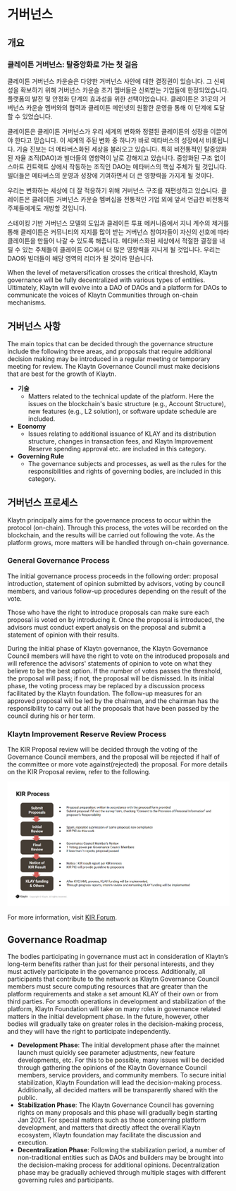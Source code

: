 # 거버넌스

## 개요 <a id="overview"></a>

### 클레이튼 거버넌스: 탈중앙화로 가는 첫 걸음<a id="klaytn-governance-taking-the-first-step-to-decentralization"></a>

클레이튼 거버넌스 카운슬은 다양한 거버넌스 사안에 대한 결정권이 있습니다. 그 신뢰성을 확보하기 위해 거버넌스 카운슬 초기 멤버들은 신뢰받는 기업들에 한정되었습니다. 플랫폼의 발전 및 안정화 단계의 효과성을 위한 선택이었습니다. 클레이튼은 31곳의 거버넌스 카운슬 멤버와의 협력과 클레이튼 메인넷의 원활한 운영을 통해 이 단계에 도달할 수 있었습니다.

클레이튼은 클레이튼 거버넌스가 우리 세계의 변화와 정렬된 클레이튼의 성장을 이끌어야 한다고 믿습니다. 이 세계의 주된 변화 중 하나가 바로 메타버스의 성장에서 비롯됩니다. 기술 진보는 더 메타버스화된 세상을 불러오고 있습니다. 특히 비전통적인 탈중앙화된 자율 조직(DAO)과 빌더들의 영향력이 날로 강해지고 있습니다. 중앙화된 구조 없이 스마트 컨트랙트 상에서 작동하는 조직인 DAO는 메타버스의 핵심 주체가 될 것입니다. 빌더들은 메타버스의 운영과 성장에 기여하면서 더 큰 영향력을 가지게 될 것이다.

우리는 변화하는 세상에 더 잘 적응하기 위해 거버넌스 구조를 재편성하고 있습니다. 클레이튼은 클레이튼 거버넌스 카운슬 멤버십을 전통적인 기업 외에 앞서 언급한 비전통적 주체들에게도 개방할 것입니다.

스테이킹 기반 거버넌스 모델의 도입과 클레이튼 투표 메커니즘에서 지니 계수의 제거를 통해 클레이튼은 커뮤니티의 지지를 많이 받는 거버넌스 참여자들이 자신의 선호에 따라 클레이튼을 만들어 나갈 수 있도록 해줍니다. 메타버스화된 세상에서 적절한 결정을 내릴 수 있는 주체들이 클레이튼 GC에서 더 많은 영향력을 지니게 될 것입니다. 우리는 DAO와 빌더들이 해당 영역의 리더가 될 것이라 믿습니다.

When the level of metaversification crosses the critical threshold, Klaytn governance will be fully decentralized with various types of entities. Ultimately, Klaytn will evolve into a DAO of DAOs and a platform for DAOs to communicate the voices of Klaytn Communities through on-chain mechanisms.

## 거버넌스 사항 <a id="governance-topics"></a>

The main topics that can be decided through the governance structure include the following three areas, and proposals that require additional decision making may be introduced in a regular meeting or temporary meeting for review. The Klaytn Governance Council must make decisions that are best for the growth of Klaytn.

- **기술**
  - Matters related to the technical update of the platform. Here the issues on the blockchain's basic structure (e.g., Account Structure), new features (e.g., L2 solution), or software update schedule are included.
- **Economy**
  - Issues relating to additional issuance of KLAY and its distribution structure, changes in transaction fees, and Klaytn Improvement Reserve spending approval etc. are included in this category.
- **Governing Rule**
  - The governance subjects and processes, as well as the rules for the responsibilities and rights of governing bodies, are included in this category.

## 거버넌스 프로세스 <a id="governance-process"></a>

Klaytn principally aims for the governance process to occur within the protocol (on-chain). Through this process, the votes will be recorded on the blockchain, and the results will be carried out following the vote. As the platform grows, more matters will be handled through on-chain governance.

### General Governance Process <a id="general-governance-process"></a>

The initial governance process proceeds in the following order: proposal introduction, statement of opinion submitted by advisors, voting by council members, and various follow-up procedures depending on the result of the vote.

Those who have the right to introduce proposals can make sure each proposal is voted on by introducing it. Once the proposal is introduced, the advisors must conduct expert analysis on the proposal and submit a statement of opinion with their results.

During the initial phase of Klaytn governance, the Klaytn Governance Council members will have the right to vote on the introduced proposals and will reference the advisors' statements of opinion to vote on what they believe to be the best option. If the number of votes passes the threshold, the proposal will pass; if not, the proposal will be dismissed. In its initial phase, the voting process may be replaced by a discussion process facilitated by the Klaytn foundation. The follow-up measures for an approved proposal will be led by the chairman, and the chairman has the responsibility to carry out all the proposals that have been passed by the council during his or her term.

### Klaytn Improvement Reserve Review Process <a id="klaytn-improvement-reserve-review-process"></a>


The KIR Proposal review will be decided through the voting of the Governance Council members, and the proposal will be rejected if half of the committee or more vote against(rejected) the proposal. For more details on the KIR Proposal review, refer to the following.

![kir_process](../images/kir_process.png)

For more information, visit [KIR Forum](https://kir.klaytn.foundation/).

## Governance Roadmap <a id="governance-roadmap"></a>

The bodies participating in governance must act in consideration of Klaytn’s long-term benefits rather than just for their personal interests, and they must actively participate in the governance process. Additionally, all participants that contribute to the network as Klaytn Governance Council members must secure computing resources that are greater than the platform requirements and stake a set amount KLAY of their own or from third parties. For smooth operations in development and stabilization of the platform, Klaytn Foundation will take on many roles in governance related matters in the initial development phase. In the future, however, other bodies will gradually take on greater roles in the decision-making process, and they will have the right to participate independently.

* **Development Phase**: The initial development phase after the mainnet launch must quickly see parameter adjustments, new feature developments, etc. For this to be possible, many issues will be decided through gathering the opinions of the Klaytn Governance Council members, service providers, and community members. To secure initial stabilization, Klaytn Foundation will lead the decision-making process. Additionally, all decided matters will be transparently shared with the public.
* **Stabilization Phase**: The Klaytn Governance Council has governing rights on many proposals and this phase will gradually begin starting Jan 2021. For special matters such as those concerning platform development, and matters that directly affect the overall Klaytn ecosystem, Klaytn foundation may facilitate the discussion and execution.
* **Decentralization Phase**: Following the stabilization period, a number of non-traditional entities such as DAOs and builders may be brought into the decision-making process for additional opinions. Decentralization phase may be gradually achieved through multiple stages with different governing rules and participants.
